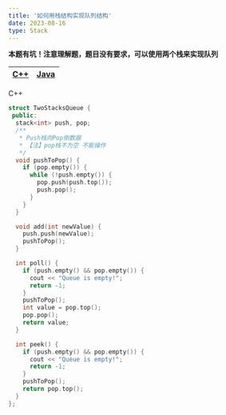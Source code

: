 ```yaml
---
title: '如何用栈结构实现队列结构'
date: 2023-08-16
type: Stack
---
```


**本题有坑！注意理解题，题目没有要求，可以使用两个栈来实现队列**

| [C++](https://github.com/ZhengKe996/DS/blob/main/src/stack/two_stack_implement_queue.cpp) | [Java](https://github.com/ZhengKe996/DS/blob/main/src/stack/two_stack_implement_queue.java) |
| :---------------------------------------------------------------------------------------: | :-----------------------------------------------------------------------------------------: |

C++

```cpp
struct TwoStacksQueue {
 public:
  stack<int> push, pop;
  /**
   * Push栈向Pop倒数据
   * 【注】pop栈不为空 不能操作
   */
  void pushToPop() {
    if (pop.empty()) {
      while (!push.empty()) {
        pop.push(push.top());
        push.pop();
      }
    }
  }

  void add(int newValue) {
    push.push(newValue);
    pushToPop();
  }

  int poll() {
    if (push.empty() && pop.empty()) {
      cout << "Queue is empty!";
      return -1;
    }
    pushToPop();
    int value = pop.top();
    pop.pop();
    return value;
  }

  int peek() {
    if (push.empty() && pop.empty()) {
      cout << "Queue is empty!";
      return -1;
    }
    pushToPop();
    return pop.top();
  }
};
```
